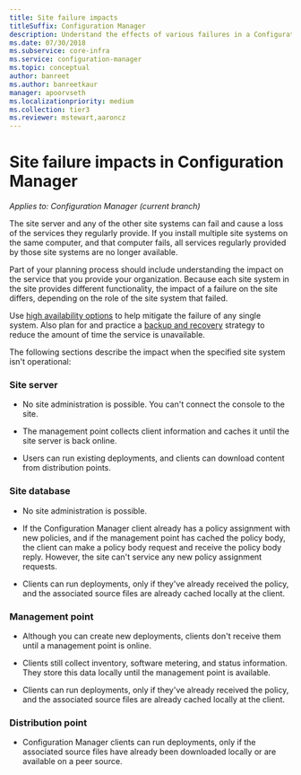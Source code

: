 ```yaml
---
title: Site failure impacts
titleSuffix: Configuration Manager
description: Understand the effects of various failures in a Configuration Manager site.
ms.date: 07/30/2018
ms.subservice: core-infra
ms.service: configuration-manager
ms.topic: conceptual
author: banreet
ms.author: banreetkaur
manager: apoorvseth
ms.localizationpriority: medium
ms.collection: tier3
ms.reviewer: mstewart,aaroncz 
---
```


# Site failure impacts in Configuration Manager

*Applies to: Configuration Manager (current branch)*

The site server and any of the other site systems can fail and cause a loss of the services they regularly provide. If you install multiple site systems on the same computer, and that computer fails, all services regularly provided by those site systems are no longer available.

Part of your planning process should include understanding the impact on the service that you provide your organization. Because each site system in the site provides different functionality, the impact of a failure on the site differs, depending on the role of the site system that failed. 

Use [high availability options](../deploy/configure/high-availability-options.md) to help mitigate the failure of any single system. Also plan for and practice a [backup and recovery](backup-and-recovery.md) strategy to reduce the amount of time the service is unavailable.

The following sections describe the impact when the specified site system isn't operational:


### Site server

- No site administration is possible. You can't connect the console to the site.  

- The management point collects client information and caches it until the site server is back online.  

- Users can run existing deployments, and clients can download content from distribution points.  


### Site database

- No site administration is possible.  

- If the Configuration Manager client already has a policy assignment with new policies, and if the management point has cached the policy body, the client can make a policy body request and receive the policy body reply. However, the site can't service any new policy assignment requests.  

- Clients can run deployments, only if they've already received the policy, and the associated source files are already cached locally at the client.  


### Management point

- Although you can create new deployments, clients don't receive them until a management point is online.  

- Clients still collect inventory, software metering, and status information. They store this data locally until the management point is available.  

- Clients can run deployments, only if they've already received the policy, and the associated source files are already cached locally at the client.  


### Distribution point

- Configuration Manager clients can run deployments, only if the associated source files have already been downloaded locally or are available on a peer source.

